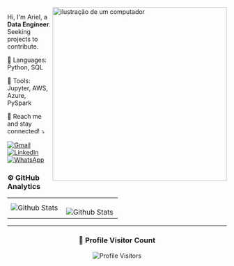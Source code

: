 <img src="https://raw.githubusercontent.com/MicaelliMedeiros/micaellimedeiros/master/image/computer-illustration.png" alt="ilustração de um computador" min-width="400px" max-width="400px" width="400px" align="right">

<p align="left"> 
  Hi, I'm Ariel, a <strong>Data Engineer</strong>.<br>
  Seeking projects to contribute.
</p>

<p align="left">
  🦄 Languages: Python, SQL
</p>

<p align="left">
  💼 Tools: Jupyter, AWS, Azure, PySpark
</p>

<p align="left">
  💌 Reach me and stay connected! ⤵️
</p>

<p align="left">
  <a href="#" title="Gmail">
  <img src="https://img.shields.io/badge/-Gmail-FF0000?style=flat-square&labelColor=FF0000&logo=gmail&logoColor=white&link=mailto:solosandoa@gmail.com" alt="Gmail"/></a>
  <a href="#" title="LinkedIn">
  <img src="https://img.shields.io/badge/-Linkedin-0e76a8?style=flat-square&logo=Linkedin&logoColor=white&link=https://www.linkedin.com/in/ariel-solosando-9212541b6/" alt="LinkedIn"/></a>
  <a href="#" title="WhatsApp">
  <img src="https://img.shields.io/badge/-WhatsApp-25d366?style=flat-square&labelColor=25d366&logo=whatsapp&logoColor=white&link=https://wa.me/5511991940955" alt="WhatsApp"/></a>
</p>


### ⚙️ GitHub Analytics

<table>
  <tr>
    <td>
      <img
        align="left"
        src="https://github-readme-stats.vercel.app/api?username=solosando&theme=synthwavet&show_icons=true)](https://github.com/solosando/github-readme-stats"
        alt="Github Stats"
      />
    </td>
    <td>
      <br />
      <img
        align="left"
        src="https://github-readme-streak-stats.herokuapp.com/?user=solosando&theme=synthwavet&hide_border=false"
        alt="Github Stats"
      />
    </td>
  </tr>
</table>

--- 


<div align="center">
  <h3><b>📍 Profile Visitor Count</b></h3>
</div>

<p align="center">
  <img
    src="https://profile-counter.glitch.me/solosando/count.svg"
    alt="Profile Visitors"
  />
</p>
